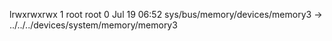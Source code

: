 lrwxrwxrwx 1 root root 0 Jul 19 06:52 sys/bus/memory/devices/memory3 -> ../../../devices/system/memory/memory3

